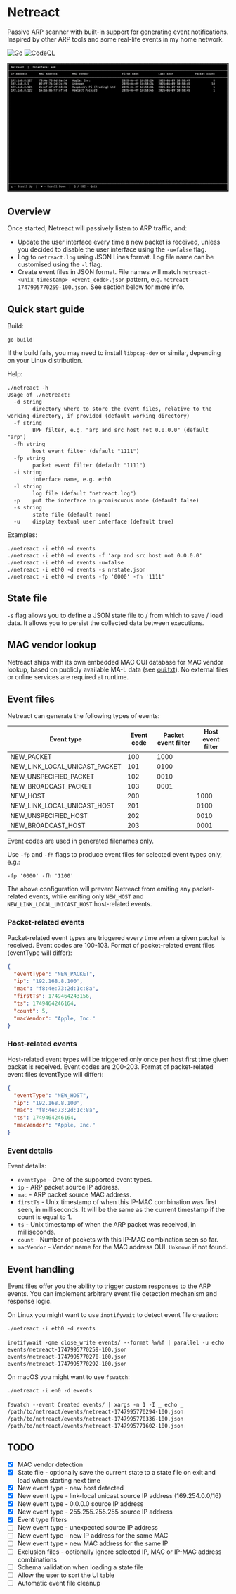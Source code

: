 # Netreact

Passive ARP scanner with built-in support for generating event notifications. Inspired by other ARP tools and some real-life events in my
home network.

[![Go](https://github.com/ipastusi/netreact/actions/workflows/ci.yml/badge.svg?branch=master)](https://github.com/ipastusi/netreact/actions/workflows/ci.yml)
[![CodeQL](https://github.com/ipastusi/netreact/actions/workflows/codeql-analysis.yml/badge.svg)](https://github.com/ipastusi/netreact/actions/workflows/codeql-analysis.yml)

![image](images/netreact-ui.png)

## Overview

Once started, Netreact will passively listen to ARP traffic, and:

- Update the user interface every time a new packet is received, unless you decided to disable the user interface using the `-u=false` flag.
- Log to `netreact.log` using JSON Lines format. Log file name can be customised using the `-l` flag.
- Create event files in JSON format. File names will match `netreact-<unix_timestamp>-<event_code>.json` pattern,
  e.g. `netreact-1747995770259-100.json`. See section below for more info.

## Quick start guide

Build:

```
go build
```

If the build fails, you may need to install `libpcap-dev` or similar, depending on your Linux distribution.

Help:

```
./netreact -h
Usage of ./netreact:
  -d string
    	directory where to store the event files, relative to the working directory, if provided (default working directory)
  -f string
    	BPF filter, e.g. "arp and src host not 0.0.0.0" (default "arp")
  -fh string
    	host event filter (default "1111")
  -fp string
    	packet event filter (default "1111")
  -i string
    	interface name, e.g. eth0
  -l string
    	log file (default "netreact.log")
  -p	put the interface in promiscuous mode (default false)
  -s string
    	state file (default none)
  -u	display textual user interface (default true)
```

Examples:

```
./netreact -i eth0 -d events
./netreact -i eth0 -d events -f 'arp and src host not 0.0.0.0'
./netreact -i eth0 -d events -u=false
./netreact -i eth0 -d events -s nrstate.json
./netreact -i eth0 -d events -fp '0000' -fh '1111'
```

## State file

`-s` flag allows you to define a JSON state file to / from which to save / load data. It allows you to persist the collected data between
executions.

## MAC vendor lookup

Netreact ships with its own embedded MAC OUI database for MAC vendor lookup, based on publicly available MA-L data (see [oui.txt](oui.txt)).
No external files or online services are required at runtime.

## Event files

Netreact can generate the following types of events:

| Event type                    | Event code | Packet event filter | Host event filter |
|-------------------------------|------------|---------------------|-------------------|
| NEW_PACKET                    | 100        | 1000                |                   |
| NEW_LINK_LOCAL_UNICAST_PACKET | 101        | 0100                |                   |
| NEW_UNSPECIFIED_PACKET        | 102        | 0010                |                   |
| NEW_BROADCAST_PACKET          | 103        | 0001                |                   |
| NEW_HOST                      | 200        |                     | 1000              |
| NEW_LINK_LOCAL_UNICAST_HOST   | 201        |                     | 0100              |
| NEW_UNSPECIFIED_HOST          | 202        |                     | 0010              |
| NEW_BROADCAST_HOST            | 203        |                     | 0001              |

Event codes are used in generated filenames only.

Use `-fp` and `-fh` flags to produce event files for selected event types only, e.g.:

```
-fp '0000' -fh '1100'
```

The above configuration will prevent Netreact from emiting any packet-related events, while emiting only `NEW_HOST` and
`NEW_LINK_LOCAL_UNICAST_HOST` host-related events.

### Packet-related events

Packet-related event types are triggered every time when a given packet is received. Event codes are 100-103.
Format of packet-related event files (eventType will differ):

```json
{
  "eventType": "NEW_PACKET",
  "ip": "192.168.8.100",
  "mac": "f8:4e:73:2d:1c:8a",
  "firstTs": 1749464243156,
  "ts": 1749464246164,
  "count": 5,
  "macVendor": "Apple, Inc."
}
```

### Host-related events

Host-related event types will be triggered only once per host first time given packet is received. Event codes are 200-203.
Format of packet-related event files (eventType will differ):

```json
{
  "eventType": "NEW_HOST",
  "ip": "192.168.8.100",
  "mac": "f8:4e:73:2d:1c:8a",
  "ts": 1749464246164,
  "macVendor": "Apple, Inc."
}
```

### Event details

Event details:

- `eventType` - One of the supported event types.
- `ip` - ARP packet source IP address.
- `mac` - ARP packet source MAC address.
- `firstTs` - Unix timestamp of when this IP-MAC combination was first seen, in milliseconds. It will be the same as the current timestamp
  if the count is equal to 1.
- `ts` - Unix timestamp of when the ARP packet was received, in milliseconds.
- `count` - Number of packets with this IP-MAC combination seen so far.
- `macVendor` - Vendor name for the MAC address OUI. `Unknown` if not found.

## Event handling

Event files offer you the ability to trigger custom responses to the ARP events. You can implement arbitrary event file detection
mechanism and response logic.

On Linux you might want to use `inotifywait` to detect event file creation:

```
./netreact -i eth0 -d events

inotifywait -qme close_write events/ --format %w%f | parallel -u echo
events/netreact-1747995770259-100.json
events/netreact-1747995770270-100.json
events/netreact-1747995770292-100.json
```

On macOS you might want to use `fswatch`:

```
./netreact -i en0 -d events

fswatch --event Created events/ | xargs -n 1 -I _ echo _
/path/to/netreact/events/netreact-1747995770294-100.json
/path/to/netreact/events/netreact-1747995770336-100.json
/path/to/netreact/events/netreact-1747995771602-100.json
```

## TODO

- [x] MAC vendor detection
- [x] State file - optionally save the current state to a state file on exit and load when starting next time
- [x] New event type - new host detected
- [x] New event type - link-local unicast source IP address (169.254.0.0/16)
- [x] New event type - 0.0.0.0 source IP address
- [x] New event type - 255.255.255.255 source IP address
- [x] Event type filters
- [ ] New event type - unexpected source IP address
- [ ] New event type - new IP address for the same MAC
- [ ] New event type - new MAC address for the same IP
- [ ] Exclusion files - optionally ignore selected IP, MAC or IP-MAC address combinations
- [ ] Schema validation when loading a state file
- [ ] Allow the user to sort the UI table
- [ ] Automatic event file cleanup
